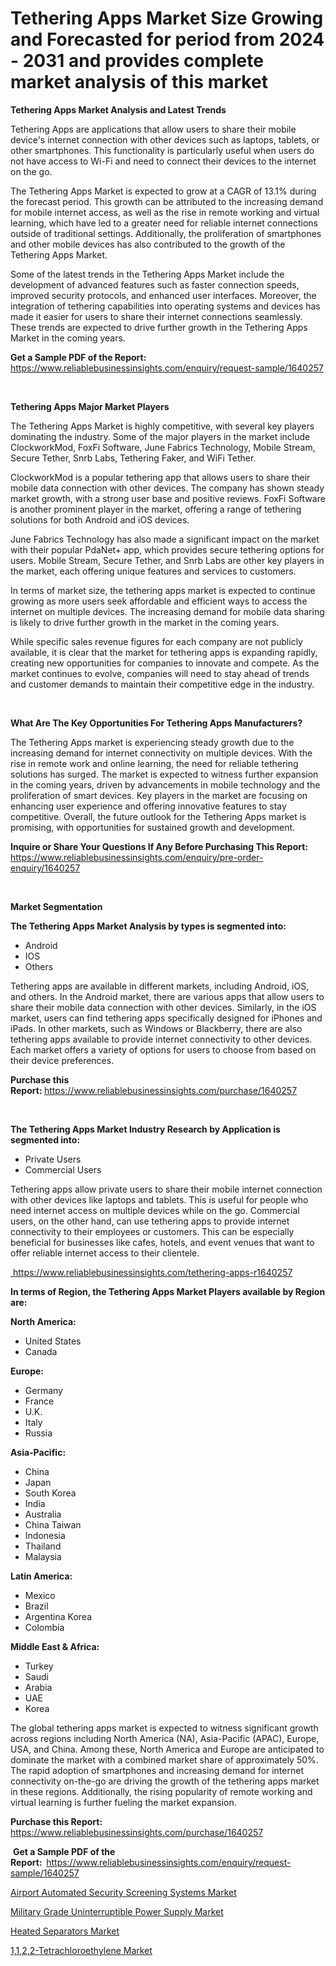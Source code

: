 <p><h1>Tethering Apps Market Size Growing and Forecasted for period from 2024 - 2031 and provides complete market analysis of this market</h1></p><p><strong>Tethering Apps Market Analysis and Latest Trends</strong></p>
<p><p>Tethering Apps are applications that allow users to share their mobile device's internet connection with other devices such as laptops, tablets, or other smartphones. This functionality is particularly useful when users do not have access to Wi-Fi and need to connect their devices to the internet on the go.</p><p>The Tethering Apps Market is expected to grow at a CAGR of 13.1% during the forecast period. This growth can be attributed to the increasing demand for mobile internet access, as well as the rise in remote working and virtual learning, which have led to a greater need for reliable internet connections outside of traditional settings. Additionally, the proliferation of smartphones and other mobile devices has also contributed to the growth of the Tethering Apps Market.</p><p>Some of the latest trends in the Tethering Apps Market include the development of advanced features such as faster connection speeds, improved security protocols, and enhanced user interfaces. Moreover, the integration of tethering capabilities into operating systems and devices has made it easier for users to share their internet connections seamlessly. These trends are expected to drive further growth in the Tethering Apps Market in the coming years.</p></p>
<p><strong>Get a Sample PDF of the Report:&nbsp;</strong> <a href="https://www.reliablebusinessinsights.com/enquiry/request-sample/1640257">https://www.reliablebusinessinsights.com/enquiry/request-sample/1640257</a></p>
<p>&nbsp;</p>
<p><strong>Tethering Apps Major Market Players</strong></p>
<p><p>The Tethering Apps Market is highly competitive, with several key players dominating the industry. Some of the major players in the market include ClockworkMod, FoxFi Software, June Fabrics Technology, Mobile Stream, Secure Tether, Snrb Labs, Tethering Faker, and WiFi Tether. </p><p>ClockworkMod is a popular tethering app that allows users to share their mobile data connection with other devices. The company has shown steady market growth, with a strong user base and positive reviews. FoxFi Software is another prominent player in the market, offering a range of tethering solutions for both Android and iOS devices. </p><p>June Fabrics Technology has also made a significant impact on the market with their popular PdaNet+ app, which provides secure tethering options for users. Mobile Stream, Secure Tether, and Snrb Labs are other key players in the market, each offering unique features and services to customers. </p><p>In terms of market size, the tethering apps market is expected to continue growing as more users seek affordable and efficient ways to access the internet on multiple devices. The increasing demand for mobile data sharing is likely to drive further growth in the market in the coming years. </p><p>While specific sales revenue figures for each company are not publicly available, it is clear that the market for tethering apps is expanding rapidly, creating new opportunities for companies to innovate and compete. As the market continues to evolve, companies will need to stay ahead of trends and customer demands to maintain their competitive edge in the industry.</p></p>
<p>&nbsp;</p>
<p><strong>What Are The Key Opportunities For Tethering Apps Manufacturers?</strong></p>
<p><p>The Tethering Apps market is experiencing steady growth due to the increasing demand for internet connectivity on multiple devices. With the rise in remote work and online learning, the need for reliable tethering solutions has surged. The market is expected to witness further expansion in the coming years, driven by advancements in mobile technology and the proliferation of smart devices. Key players in the market are focusing on enhancing user experience and offering innovative features to stay competitive. Overall, the future outlook for the Tethering Apps market is promising, with opportunities for sustained growth and development.</p></p>
<p><strong>Inquire or Share Your Questions If Any Before Purchasing This Report:</strong> <a href="https://www.reliablebusinessinsights.com/enquiry/pre-order-enquiry/1640257">https://www.reliablebusinessinsights.com/enquiry/pre-order-enquiry/1640257</a></p>
<p>&nbsp;</p>
<p><strong>Market Segmentation</strong></p>
<p><strong>The Tethering Apps Market Analysis by types is segmented into:</strong></p>
<p><ul><li>Android</li><li>IOS</li><li>Others</li></ul></p>
<p><p>Tethering apps are available in different markets, including Android, iOS, and others. In the Android market, there are various apps that allow users to share their mobile data connection with other devices. Similarly, in the iOS market, users can find tethering apps specifically designed for iPhones and iPads. In other markets, such as Windows or Blackberry, there are also tethering apps available to provide internet connectivity to other devices. Each market offers a variety of options for users to choose from based on their device preferences.</p></p>
<p><strong>Purchase this Report:&nbsp;</strong><a href="https://www.reliablebusinessinsights.com/purchase/1640257">https://www.reliablebusinessinsights.com/purchase/1640257</a></p>
<p>&nbsp;</p>
<p><strong>The Tethering Apps Market Industry Research by Application is segmented into:</strong></p>
<p><ul><li>Private Users</li><li>Commercial Users</li></ul></p>
<p><p>Tethering apps allow private users to share their mobile internet connection with other devices like laptops and tablets. This is useful for people who need internet access on multiple devices while on the go. Commercial users, on the other hand, can use tethering apps to provide internet connectivity to their employees or customers. This can be especially beneficial for businesses like cafes, hotels, and event venues that want to offer reliable internet access to their clientele.</p></p>
<p><a href="https://www.reliablebusinessinsights.com/tethering-apps-r1640257">&nbsp;https://www.reliablebusinessinsights.com/tethering-apps-r1640257</a></p>
<p><strong>In terms of Region, the Tethering Apps Market Players available by Region are:</strong></p>
<p>
    <p> <strong> North America: </strong>
        <ul>
            <li>United States</li>
            <li>Canada</li>
        </ul>
        </p> 
    <p> <strong> Europe: </strong>
        <ul>
            <li>Germany</li>
            <li>France</li>
            <li>U.K.</li>
            <li>Italy</li>
            <li>Russia</li>
        </ul>
        </p> 
    <p> <strong> Asia-Pacific: </strong>
        <ul>
            <li>China</li>
            <li>Japan</li>
            <li>South Korea</li>
            <li>India</li>
            <li>Australia</li>
            <li>China Taiwan</li>
            <li>Indonesia</li>
            <li>Thailand</li>
            <li>Malaysia</li>
        </ul>
        </p> 
    <p> <strong> Latin America: </strong>
        <ul>
            <li>Mexico</li>
            <li>Brazil</li>
            <li>Argentina Korea</li>
            <li>Colombia</li>
        </ul>
        </p> 
    <p> <strong> Middle East & Africa: </strong>
        <ul>
            <li>Turkey</li>
            <li>Saudi</li>
            <li>Arabia</li>
            <li>UAE</li>
            <li>Korea</li>
        </ul>
    </p>
    </p>
<p><p>The global tethering apps market is expected to witness significant growth across regions including North America (NA), Asia-Pacific (APAC), Europe, USA, and China. Among these, North America and Europe are anticipated to dominate the market with a combined market share of approximately 50%. The rapid adoption of smartphones and increasing demand for internet connectivity on-the-go are driving the growth of the tethering apps market in these regions. Additionally, the rising popularity of remote working and virtual learning is further fueling the market expansion.</p></p>
<p><strong>Purchase this Report: </strong><a href="https://www.reliablebusinessinsights.com/purchase/1640257">https://www.reliablebusinessinsights.com/purchase/1640257</a></p>
<p>&nbsp;<strong>Get a Sample PDF of the Report:&nbsp;&nbsp;</strong><a href="https://www.reliablebusinessinsights.com/enquiry/request-sample/1640257">https://www.reliablebusinessinsights.com/enquiry/request-sample/1640257</a></p>
<p><strong></strong></p>
<p><p><a href="https://github.com/DeonteStanton2023/Market-Research-Report-List-1/blob/main/airport-automated-security-screening-systems-market.md">Airport Automated Security Screening Systems Market</a></p><p><a href="https://www.linkedin.com/pulse/global-military-grade-uninterruptible-power-supply-industry-ykzce?trackingId=Vq%2BPRnt951iSWSpCQ2MDqA%3D%3D">Military Grade Uninterruptible Power Supply Market</a></p><p><a href="https://github.com/ZackaryHalvorson2023/Market-Research-Report-List-1/blob/main/heated-separators-market.md">Heated Separators Market</a></p><p><a href="https://www.linkedin.com/pulse/insights-1122-tetrachloroethylene-market-share-competitive-pykje?trackingId=r0vWdo1FLGf7HAkwFQJG9w%3D%3D">1,1,2,2-Tetrachloroethylene Market</a></p></p>